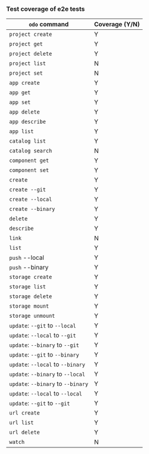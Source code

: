 ### Test coverage of e2e tests

| `odo` command                      | Coverage (Y/N) |
|------------------------------------|----------------|
| `project create`                   | Y              |
| `project get`                      | Y              |
| `project delete`                   | Y              |
| `project list`                     | N              |
| `project set`                      | N              |
| `app create`                       | Y              |
| `app get`                          | Y              |
| `app set`                          | Y              |
| `app delete`                       | Y              |
| `app describe`                     | Y              |
| `app list`                         | Y              |
| `catalog list`                     | Y              |
| `catalog search`                   | N              |
| `component get`                    | Y              |
| `component set`                    | Y              |
| `create`                           | Y              |
| `create --git`                     | Y              |
| `create --local`                   | Y              |
| `create --binary`                  | Y              |
| `delete`                           | Y              |
| `describe`                         | Y              |
| `link`                             | N              |
| `list`                             | Y              |
| `push` --local                     | Y              |
| `push` --binary                    | Y              |
| `storage create`                   | Y              |
| `storage list`                     | Y              |
| `storage delete`                   | Y              |
| `storage mount`                    | Y              |
| `storage unmount`                  | Y              |
| `update`: `--git` to `--local`     | Y              |
| `update`: `--local` to `--git`     | Y              |
| `update`: `--binary` to `--git`    | Y              |
| `update`: `--git` to `--binary`    | Y              |
| `update`: `--local` to `--binary`  | Y              |
| `update`: `--binary` to `--local`  | Y              |
| `update`: `--binary` to `--binary` | Y              |
| `update`: `--local` to `--local`   | Y              |
| `update`: `--git` to `--git`       | Y              |
| `url create`                       | Y              |
| `url list`                         | Y              |
| `url delete`                       | Y              |
| `watch`                            | N              |
